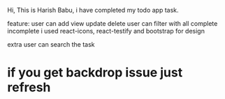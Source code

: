 Hi, This is Harish Babu, i have completed my todo app task.

feature:
 user can add view update delete
 user can filter with all complete incomplete
 i used react-icons, react-testify and bootstrap for design

extra
 user can search the task

# if you get backdrop issue just refresh


